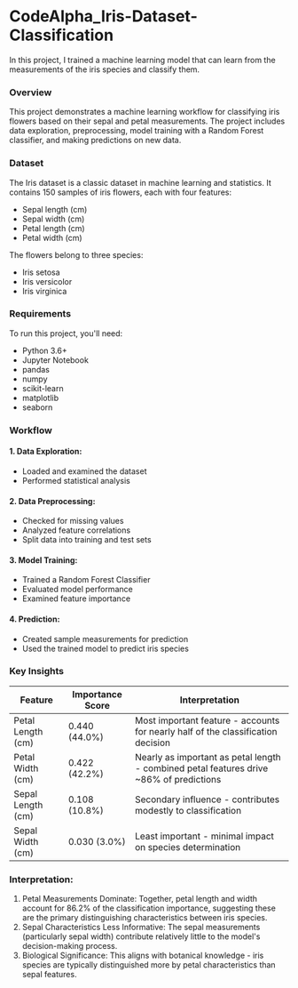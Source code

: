 # CodeAlpha_Iris-Dataset-Classification
In this project, I trained a machine learning model that can learn from the measurements of the iris species and classify them.

### Overview
This project demonstrates a machine learning workflow for classifying iris flowers based on their sepal and petal measurements. The project includes data exploration, preprocessing, model training with a Random Forest classifier, and making predictions on new data.

### Dataset
The Iris dataset is a classic dataset in machine learning and statistics. It contains 150 samples of iris flowers, each with four features:

- Sepal length (cm)
- Sepal width (cm)
- Petal length (cm)
- Petal width (cm)

The flowers belong to three species:

- Iris setosa
- Iris versicolor
- Iris virginica

### Requirements
To run this project, you'll need:

- Python 3.6+
- Jupyter Notebook
- pandas
- numpy
- scikit-learn
- matplotlib
- seaborn

### Workflow

#### 1. Data Exploration:
- Loaded and examined the dataset
- Performed statistical analysis

#### 2. Data Preprocessing:
- Checked for missing values
- Analyzed feature correlations
- Split data into training and test sets

#### 3. Model Training:
- Trained a Random Forest Classifier
- Evaluated model performance
- Examined feature importance

#### 4. Prediction:
- Created sample measurements for prediction
- Used the trained model to predict iris species

### Key Insights

|  Feature  |Importance Score|          Interpretation         |
|-----------|----------------|---------------------------------|
|Petal Length (cm)|0.440 (44.0%)|Most important feature - accounts for nearly half of the classification decision|
|Petal Width (cm)|0.422 (42.2%)|Nearly as important as petal length - combined petal features drive ~86% of predictions|
|Sepal Length (cm)|0.108 (10.8%)|Secondary influence - contributes modestly to classification|
|Sepal Width (cm)|0.030 (3.0%)|Least important - minimal impact on species determination|

### Interpretation:
1. Petal Measurements Dominate: Together, petal length and width account for 86.2% of the classification importance, suggesting these are the primary distinguishing characteristics between iris species.
2. Sepal Characteristics Less Informative: The sepal measurements (particularly sepal width) contribute relatively little to the model's decision-making process.
3. Biological Significance: This aligns with botanical knowledge - iris species are typically distinguished more by petal characteristics than sepal features.
